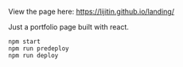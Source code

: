 View the page here:
https://lijitin.github.io/landing/

Just a portfolio page built with react.

```
npm start
npm run predeploy
npm run deploy
```
